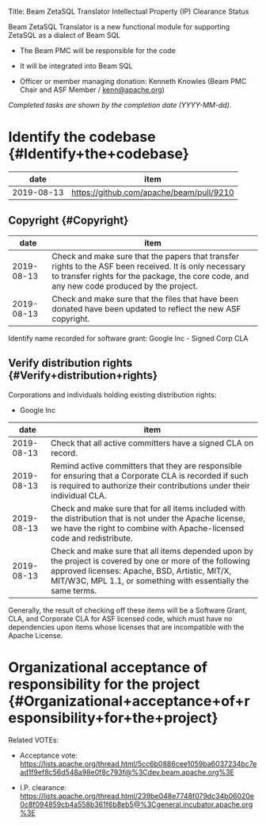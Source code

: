 Title: Beam ZetaSQL Translator Intellectual Property (IP) Clearance Status


Beam ZetaSQL Translator is a new functional module for supporting ZetaSQL as a dialect of Beam SQL



- The Beam PMC will be responsible for the code


- It will be integrated into Beam SQL


- Officer or member managing donation: Kenneth Knowles (Beam PMC Chair and ASF Member / kenn@apache.org)

 _Completed tasks are shown by the completion date (YYYY-MM-dd)._ 


# Identify the codebase {#Identify+the+codebase}

| date | item |
|------|------|
| 2019-08-13 | https://github.com/apache/beam/pull/9210 |

## Copyright {#Copyright}

| date | item |
|------|------|
| 2019-08-13 | Check and make sure that the papers that transfer rights to the ASF been received. It is only necessary to transfer rights for the package, the core code, and any new code produced by the project. |
| 2019-08-13 | Check and make sure that the files that have been donated have been updated to reflect the new ASF copyright. |

Identify name recorded for software grant: Google Inc - Signed Corp CLA


## Verify distribution rights {#Verify+distribution+rights}

Corporations and individuals holding existing distribution rights:



- Google Inc

| date | item |
|------|------|
| 2019-08-13 | Check that all active committers have a signed CLA on record. |
| 2019-08-13 | Remind active committers that they are responsible for ensuring that a Corporate CLA is recorded if such is required to authorize their contributions under their individual CLA. |
| 2019-08-13 | Check and make sure that for all items included with the distribution that is not under the Apache license, we have the right to combine with Apache-licensed code and redistribute. |
| 2019-08-13 | Check and make sure that all items depended upon by the project is covered by one or more of the following approved licenses: Apache, BSD, Artistic, MIT/X, MIT/W3C, MPL 1.1, or something with essentially the same terms. |

Generally, the result of checking off these items will be a Software Grant, CLA, and Corporate CLA for ASF licensed code, which must have no dependencies upon items whose licenses that are incompatible with the Apache License.


# Organizational acceptance of responsibility for the project {#Organizational+acceptance+of+responsibility+for+the+project}

Related VOTEs:



- Acceptance vote: https://lists.apache.org/thread.html/5cc6b0886cee1059ba6037234bc7ead1f9ef8c56d548a98e0f8c793f@%3Cdev.beam.apache.org%3E

- I.P. clearance: https://lists.apache.org/thread.html/239be048e7748f079dc34b06020e0c8f094859cb4a558b361f6b8eb5@%3Cgeneral.incubator.apache.org%3E
